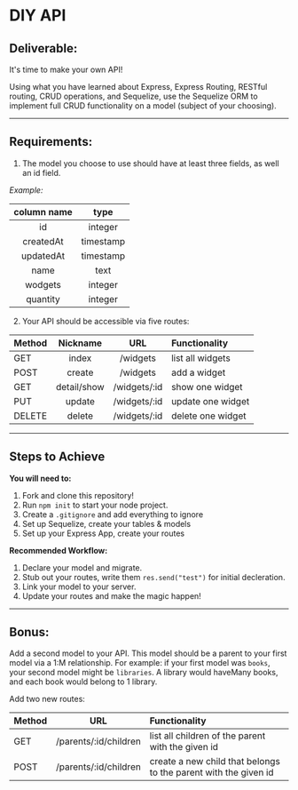 # DIY API

## **Deliverable**:

It's time to make your own API! 

Using what you have learned about Express, Express Routing, RESTful routing, CRUD operations, and Sequelize, use the Sequelize ORM to implement full CRUD functionality on a model (subject of your choosing).

-----

## **Requirements**: 

1. The model you choose to use should have at least three fields, as well an id field. 

*Example:*

| column name | type |
|:-----------:|:----:|
|id | integer |
|createdAt | timestamp |
|updatedAt | timestamp |
|name | text |
|wodgets | integer |
|quantity | integer |


2. Your API should be accessible via five routes: 

| Method | Nickname | URL | Functionality |
|--------|:------:|:---:|:--------------|
| GET | index | /widgets | list all widgets |
| POST | create | /widgets | add a widget |
| GET | detail/show | /widgets/:id | show one widget |
| PUT | update | /widgets/:id | update one widget |
| DELETE | delete | /widgets/:id | delete one widget |

-------

## **Steps to Achieve**

**You will need to:**
1. Fork and clone this repository!
1. Run `npm init` to start your node project. 
1. Create a `.gitignore` and add everything to ignore
1. Set up Sequelize, create your tables & models
1. Set up your Express App, create your routes

**Recommended Workflow:**
1. Declare your model and migrate.
1. Stub out your routes, write them `res.send("test")` for initial decleration.
1. Link your model to your server.
1. Update your routes and make the magic happen!

-------

## Bonus:
Add a second model to your API. This model should be a parent to your first model via a 1:M relationship. For example: if your first model was `books`, your second model might be `libraries`. A library would haveMany books, and each book would belong to 1 library.

Add two new routes:

| Method | URL | Functionality |
|--------|:---:|:--------------|
| GET | /parents/:id/children | list all children of the parent with the given id |
| POST | /parents/:id/children | create a new child that belongs to the parent with the given id |
